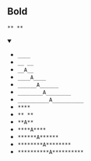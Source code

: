 ## Bold
`** **`
<details open>
    <summary></summary>

- `____`
- `__ __`
- `__A__`
- `____A____`
- `______A______`
- `________A________`
- `__________A__________`
- `****`
- `** **`
- `**A**`
- `****A****`
- `******A******`
- `********A********`
- `**********A**********`
</details>